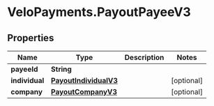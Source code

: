 # VeloPayments.PayoutPayeeV3

## Properties

Name | Type | Description | Notes
------------ | ------------- | ------------- | -------------
**payeeId** | **String** |  | 
**individual** | [**PayoutIndividualV3**](PayoutIndividualV3.md) |  | [optional] 
**company** | [**PayoutCompanyV3**](PayoutCompanyV3.md) |  | [optional] 


